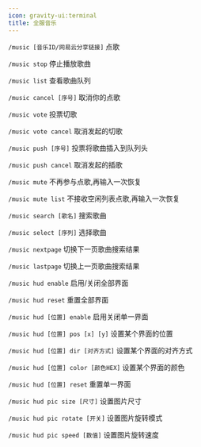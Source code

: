 ```yaml
---
icon: gravity-ui:terminal
title: 全服音乐
---
```


`/music [音乐ID/网易云分享链接]` 点歌

`/music stop` 停止播放歌曲

`/music list` 查看歌曲队列

`/music cancel [序号]` 取消你的点歌

`/music vote` 投票切歌

`/music vote cancel` 取消发起的切歌

`/music push [序号]` 投票将歌曲插入到队列头

`/music push cancel` 取消发起的插歌

`/music mute` 不再参与点歌,再输入一次恢复

`/music mute list` 不接收空闲列表点歌,再输入一次恢复

`/music search [歌名]` 搜索歌曲

`/music select [序列]` 选择歌曲

`/music nextpage` 切换下一页歌曲搜索结果

`/music lastpage` 切换上一页歌曲搜索结果

`/music hud enable` 启用/关闭全部界面

`/music hud reset` 重置全部界面

`/music hud [位置] enable` 启用关闭单一界面

`/music hud [位置] pos [x] [y]` 设置某个界面的位置

`/music hud [位置] dir [对齐方式]` 设置某个界面的对齐方式

`/music hud [位置] color [颜色HEX]` 设置某个界面的颜色

`/music hud [位置] reset` 重置单一界面

`/music hud pic size [尺寸]` 设置图片尺寸

`/music hud pic rotate [开关]` 设置图片旋转模式

`/music hud pic speed [数值]` 设置图片旋转速度
